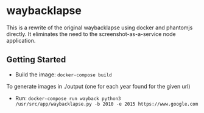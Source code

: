# waybacklapse

This is a rewrite of the original waybacklapse using docker and phantomjs directly. It eliminates the need to the screenshot-as-a-service node application.

## Getting Started

* Build the image: `docker-compose build`

To generate images in ./output (one for each year found for the given url)

* Run: `docker-compose run wayback python3 /usr/src/app/waybacklapse.py -b 2010 -e 2015 https://www.google.com`
